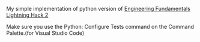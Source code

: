 My simple implementation of python version of [Engineering Fundamentals Lightning Hack 2](https://github.com/krist00fer/ef-02-unittesting/blob/master/docs/instructions-medium.md)

Make sure you use the Python: Configure Tests command on the Command Palette.(for Visual Studio Code)